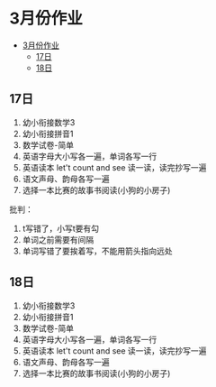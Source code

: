 # 3月份作业

- [3月份作业](#3月份作业)
  - [17日](#17日)
  - [18日](#18日)

## 17日

1. 幼小衔接数学3
2. 幼小衔接拼音1
3. 数学试卷-简单
4. 英语字母大小写各一遍，单词各写一行
5. 英语读本 let't count and see 读一读，读完抄写一遍
6. 语文声母、韵母各写一遍
7. 选择一本比赛的故事书阅读(小狗的小房子)

批判：

1. t写错了，小写t要有勾
2. 单词之前需要有间隔
3. 单词写错了要挨着写，不能用箭头指向远处

## 18日

1. 幼小衔接数学3
2. 幼小衔接拼音1
3. 数学试卷-简单
4. 英语字母大小写各一遍，单词各写一行
5. 英语读本 let't count and see 读一读，读完抄写一遍
6. 语文声母、韵母各写一遍
7. 选择一本比赛的故事书阅读(小狗的小房子)